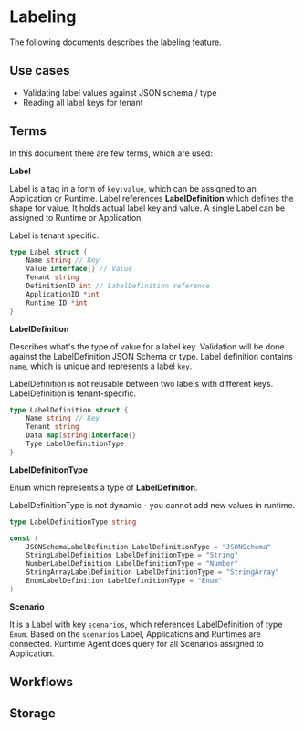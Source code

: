 # Labeling

The following documents describes the labeling feature.


## Use cases

- Validating label values against JSON schema / type
- Reading all label keys for tenant


## Terms
In this document there are few terms, which are used:

**Label**

Label is a tag in a form of `key:value`, which can be assigned to an Application or Runtime. Label references **LabelDefinition** which defines the shape for value.
It holds actual label key and value. A single Label can be assigned to Runtime or Application. 

Label is tenant specific. 

```go
type Label struct {
    Name string // Key 
    Value interface{} // Value
    Tenant string
    DefinitionID int // LabelDefinition reference
    ApplicationID *int
    Runtime ID *int
}
```

**LabelDefinition** 

Describes what's the type of value for a label key. Validation will be done against the LabelDefinition JSON Schema or type.
Label definition contains `name`, which is unique and represents a label `key`.

LabelDefinition is not reusable between two labels with different keys. LabelDefinition is tenant-specific.

```go
type LabelDefinition struct {
    Name string // Key 
    Tenant string
    Data map[string]interface{}
    Type LabelDefinitionType
}
```

**LabelDefinitionType**

Enum which represents a type of **LabelDefinition**.

LabelDefinitionType is not dynamic - you cannot add new values in runtime.

```go
type LabelDefinitionType string

const (
    JSONSchemaLabelDefinition LabelDefinitionType = "JSONSchema"
    StringLabelDefinition LabelDefinitionType = "String"
    NumberLabelDefinition LabelDefinitionType = "Number"
    StringArrayLabelDefinition LabelDefinitionType = "StringArray"
    EnumLabelDefinition LabelDefinitionType = "Enum"
)
```

**Scenario**

It is a Label with key `scenarios`, which references LabelDefinition of type `Enum`. Based on the `scenarios` Label, Applications and Runtimes are connected. Runtime Agent does query for all Scenarios assigned to Application.

## Workflows

## Storage

